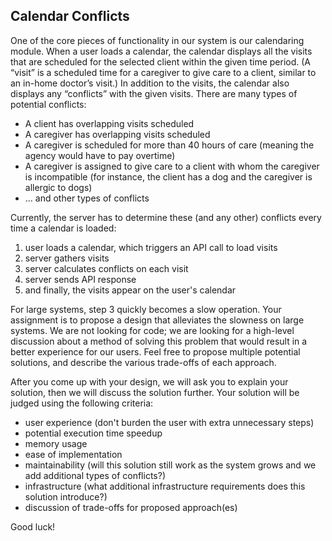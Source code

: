 ## Calendar Conflicts

One of the core pieces of functionality in our system is our calendaring module. When a user loads a calendar, the calendar displays all the visits that are scheduled for the selected client within the given time period. (A “visit” is a scheduled time for a caregiver to give care to a client, similar to an in-home doctor’s visit.) In addition to the visits, the calendar also displays any “conflicts” with the given visits. There are many types of potential conflicts:

- A client has overlapping visits scheduled
- A caregiver has overlapping visits scheduled
- A caregiver is scheduled for more than 40 hours of care (meaning the agency would have to pay overtime)
- A caregiver is assigned to give care to a client with whom the caregiver is incompatible (for instance, the client has a dog and the caregiver is allergic to dogs)
- … and other types of conflicts

Currently, the server has to determine these (and any other) conflicts every time a calendar is loaded:

1. user loads a calendar, which triggers an API call to load visits
2. server gathers visits
3. server calculates conflicts on each visit
4. server sends API response
5. and finally, the visits appear on the user's calendar

For large systems, step 3 quickly becomes a slow operation. Your assignment is to propose a design that alleviates the slowness on large systems. We are not looking for code; we are looking for a high-level discussion about a method of solving this problem that would result in a better experience for our users. Feel free to propose multiple potential solutions, and describe the various trade-offs of each approach.

After you come up with your design, we will ask you to explain your solution, then we will discuss the solution further. Your solution will be judged using the following criteria:

- user experience (don't burden the user with extra unnecessary steps)
- potential execution time speedup
- memory usage
- ease of implementation
- maintainability (will this solution still work as the system grows and we add additional types of conflicts?)
- infrastructure (what additional infrastructure requirements does this solution introduce?)
- discussion of trade-offs for proposed approach(es)

Good luck!

